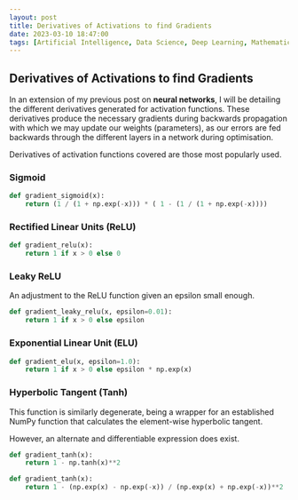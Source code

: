 ```yaml
---
layout: post
title: Derivatives of Activations to find Gradients
date: 2023-03-10 18:47:00
tags: [Artificial Intelligence, Data Science, Deep Learning, Mathematics, Neural Networks, Python, Machine Learning, Statistics]
---
```

## Derivatives of Activations to find Gradients

In an extension of my previous post on **neural networks**, I will be detailing the different derivatives generated for activation functions. These derivatives produce the necessary gradients during backwards propagation with which we may update our weights (parameters), as our errors are fed backwards through the different layers in a network during optimisation.

Derivatives of activation functions covered are those most popularly used.

### Sigmoid

```python
def gradient_sigmoid(x):
    return (1 / (1 + np.exp(-x))) * ( 1 - (1 / (1 + np.exp(-x))))
```

### Rectified Linear Units (ReLU)

```python
def gradient_relu(x):
    return 1 if x > 0 else 0
```

### Leaky ReLU

An adjustment to the ReLU function given an epsilon small enough.

```python
def gradient_leaky_relu(x, epsilon=0.01):
    return 1 if x > 0 else epsilon
```

### Exponential Linear Unit (ELU)

```python
def gradient_elu(x, epsilon=1.0):
    return 1 if x > 0 else epsilon * np.exp(x)
```

### Hyperbolic Tangent (Tanh)

This function is similarly degenerate, being a wrapper for an established NumPy function that calculates the element-wise hyperbolic tangent.

However, an alternate and differentiable expression does exist.

```python
def gradient_tanh(x):
    return 1 - np.tanh(x)**2

def gradient_tanh(x):
    return 1 - (np.exp(x) - np.exp(-x)) / (np.exp(x) + np.exp(-x))**2
```
